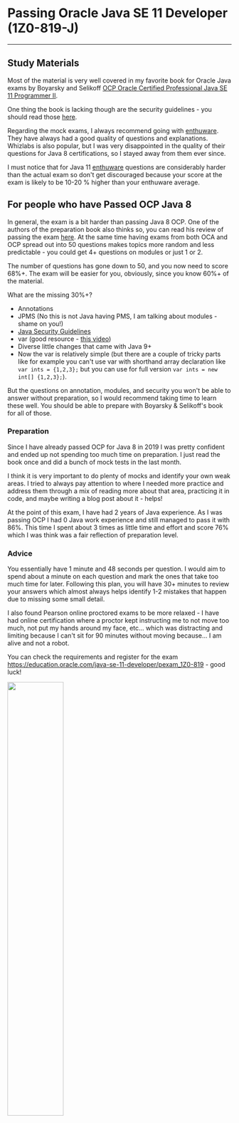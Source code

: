# Passing Oracle Java SE 11 Developer (1Z0-819-J)

---

## Study Materials

Most of the material is very well covered in my favorite book for Oracle Java exams by Boyarsky and Selikoff [OCP Oracle 
Certified Professional Java SE 11 Programmer II](https://www.amazon.de/-/en/Scott-Selikoff/dp/1119617626/ref=sr_1_1?crid=30KYXF25798EO&dchild=1&keywords=ocp+oracle+certified+professional+java+se+11+2&qid=1618513594&sprefix=OCP+o%2Caps%2C203&sr=8-1).

One thing the book is lacking though are the security guidelines - you should read those [here](https://www.oracle.com/java/technologies/javase/seccodeguide.html).

Regarding the mock exams, I always recommend going with [enthuware](https://enthuware.com/). They have always had a good 
quality of questions and explanations. Whizlabs is also popular, but I was very disappointed in the quality of their questions 
for Java 8 certifications, so I stayed away from them ever since.

I must notice that for Java 11 [enthuware](https://enthuware.com/) questions are considerably harder than the actual exam so 
don't get discouraged because your score at the exam is likely to be 10-20 % higher than your enthuware average.

## For people who have Passed OCP Java 8

In general, the exam is a bit harder than passing Java 8 OCP. One of the authors of the preparation book also thinks so, 
you can read his review of passing the exam [here](https://www.selikoff.net/2019/03/17/my-experience-taking-the-new-java-se-11-programmer-i-1z0-815-exam/). 
At the same time having exams from both OCA and OCP spread out into 50 questions makes topics more random and less predictable - 
you could get 4+ questions on modules or just 1 or 2.

The number of questions has gone down to 50, and you now need to score 68%+. The exam will be easier for you, obviously, 
since you know 60%+ of the material.

What are the missing 30%+?

- Annotations
- JPMS (No this is not Java having PMS, I am talking about modules - shame on you!)
- [Java Security Guidelines](https://www.oracle.com/java/technologies/javase/seccodeguide.html)
- var (good resource - [this video](https://www.youtube.com/watch?v=rJUid3A5_JA))
- Diverse little changes that came with Java 9+
- Now the var is relatively simple (but there are a couple of tricky parts like for example you can't use var with shorthand 
array declaration like `var ints = {1,2,3};` but you can use for full version `var ints = new int[] {1,2,3};`).

But the questions on annotation, modules, and security you won't be able to answer without preparation, so I would recommend taking time to learn these well. You should be able to prepare with Boyarsky & Selikoff's book for all of those.

### Preparation
Since I have already passed OCP for Java 8 in 2019 I was pretty confident and ended up not spending too much time on preparation. 
I just read the book once and did a bunch of mock tests in the last month.

I think it is very important to do plenty of mocks and identify your own weak areas. I tried to always pay attention to where 
I needed more practice and address them through a mix of reading more about that area, practicing it in code, and maybe writing 
a blog post about it - helps!

At the point of this exam, I have had 2 years of Java experience. As I was passing OCP I had 0 Java work experience and still 
managed to pass it with 86%. This time I spent about 3 times as little time and effort and score 76% which I was think was a fair 
reflection of preparation level.

### Advice
You essentially have 1 minute and 48 seconds per question. I would aim to spend about a minute on each question and mark the ones 
that take too much time for later. Following this plan, you will have 30+ minutes to review your answers which almost always helps 
identify 1-2 mistakes that happen due to missing some small detail.

I also found Pearson online proctored exams to be more relaxed - I have had online certification where a proctor kept instructing 
me to not move too much, not put my hands around my face, etc... which was distracting and limiting because I can't sit for 
90 minutes without moving because... I am alive and not a robot.

You can check the requirements and register for the exam https://education.oracle.com/java-se-11-developer/pexam_1Z0-819 - good luck!

<img src="assets/images/oracle_certification_java_11.png" width="50%" height="50%">
